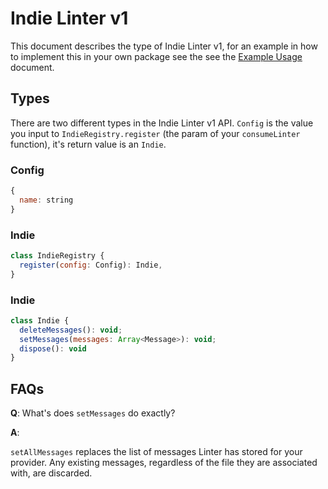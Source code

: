 # Indie Linter v1

This document describes the type of Indie Linter v1, for an example in how to
implement this in your own package see the see the
[Example Usage](../examples/indie-linter-v1.md) document.

## Types

There are two different types in the Indie Linter v1 API. `Config`
is the value you input to `IndieRegistry.register` (the param of your `consumeLinter`
function), it's return value is an `Indie`.

### Config

```js
{
  name: string
}
```

### Indie

```js
class IndieRegistry {
  register(config: Config): Indie,
}
```

### Indie

```js
class Indie {
  deleteMessages(): void;
  setMessages(messages: Array<Message>): void;
  dispose(): void
}
```

## FAQs

**Q**: What's does `setMessages` do exactly?

**A**:

`setAllMessages` replaces the list of messages Linter has stored for your
provider. Any existing messages, regardless of the file they are associated
with, are discarded.
